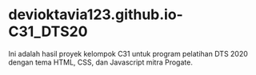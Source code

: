 # devioktavia123.github.io-C31_DTS20

Ini adalah hasil proyek kelompok C31 untuk program pelatihan DTS 2020 dengan tema HTML, CSS, dan Javascript mitra Progate.
